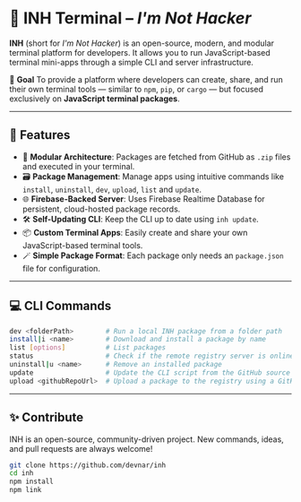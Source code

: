 # 🧠 INH Terminal – *I'm Not Hacker*

**INH** (short for *I'm Not Hacker*) is an open-source, modern, and modular terminal platform for developers. It allows you to run JavaScript-based terminal mini-apps through a simple CLI and server infrastructure.

🎯 **Goal**
To provide a platform where developers can create, share, and run their own terminal tools — similar to `npm`, `pip`, or `cargo` — but focused exclusively on **JavaScript terminal packages**.

---

## 🚀 Features

* 🔌 **Modular Architecture**: Packages are fetched from GitHub as `.zip` files and executed in your terminal.
* 🗃️ **Package Management**: Manage apps using intuitive commands like `install`, `uninstall`, `dev`, `upload`, `list` and `update`.
* 🌐 **Firebase-Backed Server**: Uses Firebase Realtime Database for persistent, cloud-hosted package records.
* 🛠️ **Self-Updating CLI**: Keep the CLI up to date using `inh update`.
* 📦 **Custom Terminal Apps**: Easily create and share your own JavaScript-based terminal tools.
* 🪄 **Simple Package Format**: Each package only needs an `package.json` file for configuration.

---

## 💻 CLI Commands

```bash
dev <folderPath>        # Run a local INH package from a folder path
install|i <name>        # Download and install a package by name
list [options]          # List packages
status                  # Check if the remote registry server is online
uninstall|u <name>      # Remove an installed package
update                  # Update the CLI script from the GitHub source
upload <githubRepoUrl>  # Upload a package to the registry using a GitHub repo URL
```

---

## ✨ Contribute

INH is an open-source, community-driven project. New commands, ideas, and pull requests are always welcome!

```bash
git clone https://github.com/devnar/inh
cd inh
npm install
npm link
```
